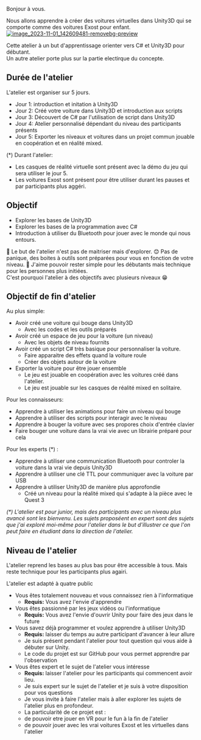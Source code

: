 
Bonjour à vous.

Nous allons apprendre à créer des voitures virtuelles dans Unity3D qui se comporte comme des voitures Exost pour enfant.
[![image_2023-11-01_142609481-removebg-preview](https://github.com/EloiStree/HelloCarRC/assets/20149493/bc2c47b3-9094-4de9-9ede-b6926800119e)](https://amzn.to/46TTSzI)


Cette atelier à un but d'apprentissage orienter vers C# et Unity3D pour débutant.  
Un autre atelier porte plus sur la partie electirque du concepte.  

## Durée de l'atelier

L'atelier est organiser sur 5 jours.
- Jour 1: introduction et initation à Unity3D
- Jour 2: Créé votre voiture dans Unity3D et introduction aux scripts
- Jour 3: Découvert de C# par l'utilisation de script dans Unity3D
- Jour 4: Atelier personnalisé dépendant du niveau des participants présents
- Jour 5: Exporter les niveaux et voitures dans un projet commun jouable en coopération et en réalité mixed.

(*) Durant l'atelier:
- Les casques de réalité virtuelle sont présent avec la démo du jeu qui sera utiliser le jour 5.
- Les voitures Exost sont présent pour être utiliser durant les pauses et par participants plus aggéri.
  
## Objectif 
- Explorer les bases de Unity3D
- Explorer les bases de la programmation avec C#
- Introduction à utiliser du Bluetooth pour jouer avec le monde qui nous entours.

🎯 Le but de l'atelier n'est pas de maitriser mais d'explorer.
😊 Pas de panique, des boites à outils sont préparées pour vous en fonction de votre niveau.
🚨 J'aime pouvoir rester simple pour les débutants mais technique pour les personnes plus initiées.  
C'est pourquoi l'atelier à des objectifs avec plusieurs niveaux 😁


## Objectif de fin d'atelier

Au plus simple: 
- Avoir créé une voiture qui bouge dans Unity3D
  - Avec les codes et les outils préparés 
- Avoir créé un espace de jeu pour la voiture (un niveau)
  - Avec les objets de niveau fournits 
- Avoir créé un script C# très basique pour personnaliser la voiture.
  - Faire apparaitre des effets quand la voiture roule
  - Créer des objets autour de la voiture
- Exporter la voiture pour être jouer ensemble
  - Le jeu est jouable en coopération avec les voitures créé dans l'atelier.
  - Le jeu est jouable sur les casques de réalité mixed en solitaire.  

Pour les connaisseurs:
- Apprendre à utiliser les animations pour faire un niveau qui bouge
- Apprendre à utiliser des scripts pour interagir avec le niveau
- Apprendre à bouger la voiture avec ses propores choix d'entrée clavier
- Faire bouger une voiture dans la vrai vie avec un librairie préparé pour cela

Pour les experts (*) :
- Apprendre à utiliser une communication Bluetooth pour controler la voiture dans la vrai vie depuis Unity3D
- Apprendre à utiliser une clé TTL pour communiquer avec la voiture par USB
- Apprendre à utiliser Unity3D de manière plus approfondie
   - Créé un niveau pour la réalité mixed qui s'adapte à la pièce avec le Quest 3

_(*) L'atelier est pour junior, mais des participants avec un niveau plus avancé sont les bienvenu. Les sujets proposéent en expert sont des sujets que j'ai exploré moi-même pour l'atelier dans le but d'illustrer ce que l'on peut faire en étudiant dans la direction de l'atelier._


## Niveau de l'atelier

L'atelier reprend les bases au plus bas pour être accessible à tous.
Mais reste technique pour les participants plus agairi. 

L'atelier est adapté à quatre public
- Vous êtes totalement nouveau et vous connaissez rien à l'informatique
  - **Requis:** Vous avez l'envie d'apprendre 
- Vous êtes passionné par les jeux vidéos ou l'informatique
  - **Requis:** Vous avez l'envie d'ouvrir Unity pour faire des jeux dans le future
- Vous savez déjà programmer et voulez apprendre à utiliser Unity3D
  - **Requis:** laisser du temps au autre participant d'avancer à leur allure
  - Je suis présent pendant l'atelier pour tout question qui vous aide à débuter sur Unity.
  - Le code du projet est sur GitHub pour vous permet apprendre par l'observation 
- Vous êtes expert et le sujet de l'atelier vous intéresse
  - **Requis:** laisser l'atelier pour les participants qui commencent avoir lieu.
  - Je suis expert sur le sujet de l'atelier et je suis à votre disposition pour vos questions
  - Je vous invite à faire l'atelier mais à aller explorer les sujets de l'atelier plus en profondeur. 
  -  La particularité de ce projet est :
    - de pouvoir etre jouer en VR pour le fun à la fin de l'atelier
    - de pouvoir jouer avec les vrai voitures Exost et les virtuelles dans l'atelier
 

  
